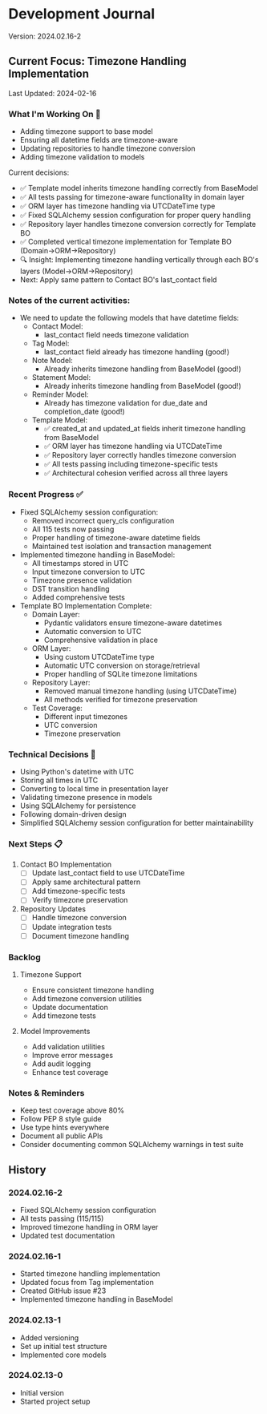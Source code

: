 # Development Journal
Version: 2024.02.16-2

## Current Focus: Timezone Handling Implementation
Last Updated: 2024-02-16

### What I'm Working On 🔨
- Adding timezone support to base model
- Ensuring all datetime fields are timezone-aware
- Updating repositories to handle timezone conversion
- Adding timezone validation to models

Current decisions:
- ✅ Template model inherits timezone handling correctly from BaseModel
- ✅ All tests passing for timezone-aware functionality in domain layer
- ✅ ORM layer has timezone handling via UTCDateTime type
- ✅ Fixed SQLAlchemy session configuration for proper query handling
- ✅ Repository layer handles timezone conversion correctly for Template BO
- ✅ Completed vertical timezone implementation for Template BO (Domain→ORM→Repository)
- 🔍 Insight: Implementing timezone handling vertically through each BO's layers (Model→ORM→Repository)
- Next: Apply same pattern to Contact BO's last_contact field

### Notes of the current activities:
- We need to update the following models that have datetime fields:
  - Contact Model:
    - last_contact field needs timezone validation
  - Tag Model:
    - last_contact field already has timezone handling (good!)
  - Note Model:
    - Already inherits timezone handling from BaseModel (good!)
  - Statement Model:
    - Already inherits timezone handling from BaseModel (good!)
  - Reminder Model:
    - Already has timezone validation for due_date and completion_date (good!)
  - Template Model:
    - ✅ created_at and updated_at fields inherit timezone handling from BaseModel
    - ✅ ORM layer has timezone handling via UTCDateTime
    - ✅ Repository layer correctly handles timezone conversion
    - ✅ All tests passing including timezone-specific tests
    - ✅ Architectural cohesion verified across all three layers

### Recent Progress ✅
- Fixed SQLAlchemy session configuration:
  - Removed incorrect query_cls configuration
  - All 115 tests now passing
  - Proper handling of timezone-aware datetime fields
  - Maintained test isolation and transaction management
- Implemented timezone handling in BaseModel:
  - All timestamps stored in UTC
  - Input timezone conversion to UTC
  - Timezone presence validation
  - DST transition handling
  - Added comprehensive tests
- Template BO Implementation Complete:
  - Domain Layer:
    - Pydantic validators ensure timezone-aware datetimes
    - Automatic conversion to UTC
    - Comprehensive validation in place
  - ORM Layer:
    - Using custom UTCDateTime type
    - Automatic UTC conversion on storage/retrieval
    - Proper handling of SQLite timezone limitations
  - Repository Layer:
    - Removed manual timezone handling (using UTCDateTime)
    - All methods verified for timezone preservation
  - Test Coverage:
    - Different input timezones
    - UTC conversion
    - Timezone preservation

### Technical Decisions 🔨
- Using Python's datetime with UTC
- Storing all times in UTC
- Converting to local time in presentation layer
- Validating timezone presence in models
- Using SQLAlchemy for persistence
- Following domain-driven design
- Simplified SQLAlchemy session configuration for better maintainability

### Next Steps 📋
1. Contact BO Implementation
   - [ ] Update last_contact field to use UTCDateTime
   - [ ] Apply same architectural pattern
   - [ ] Add timezone-specific tests
   - [ ] Verify timezone preservation

2. Repository Updates
   - [ ] Handle timezone conversion
   - [ ] Update integration tests
   - [ ] Document timezone handling

### Backlog
1. Timezone Support
   - Ensure consistent timezone handling
   - Add timezone conversion utilities
   - Update documentation
   - Add timezone tests

2. Model Improvements
   - Add validation utilities
   - Improve error messages
   - Add audit logging
   - Enhance test coverage

### Notes & Reminders
- Keep test coverage above 80%
- Follow PEP 8 style guide
- Use type hints everywhere
- Document all public APIs
- Consider documenting common SQLAlchemy warnings in test suite

## History
### 2024.02.16-2
- Fixed SQLAlchemy session configuration
- All tests passing (115/115)
- Improved timezone handling in ORM layer
- Updated test documentation

### 2024.02.16-1
- Started timezone handling implementation
- Updated focus from Tag implementation
- Created GitHub issue #23
- Implemented timezone handling in BaseModel

### 2024.02.13-1
- Added versioning
- Set up initial test structure
- Implemented core models

### 2024.02.13-0
- Initial version
- Started project setup
